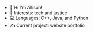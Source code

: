 - 💌 Hi I'm Allison!
- 🌱 Interests: tech and justice
- 💻 Languages: C++, Java, and Python
- ✍️ Current project: website portfolio

<!---
allison-pham/allison-pham is a ✨ special ✨ repository because its `README.md` (this file) appears on your GitHub profile.
You can click the Preview link to take a look at your changes.

![Stats](https://github-readme-stats.vercel.app/api/top-langs/?username=allison-pham&layout=compact&theme=dark&langs_count=3)
--->
